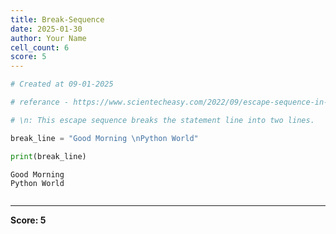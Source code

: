 ```yaml
---
title: Break-Sequence
date: 2025-01-30
author: Your Name
cell_count: 6
score: 5
---
```


```python
# Created at 09-01-2025
```


```python
# referance - https://www.scientecheasy.com/2022/09/escape-sequence-in-python.html
```


```python
# \n: This escape sequence breaks the statement line into two lines.
```


```python
break_line = "Good Morning \nPython World"
```


```python
print(break_line)
```

    Good Morning 
    Python World



```python

```


---
**Score: 5**
